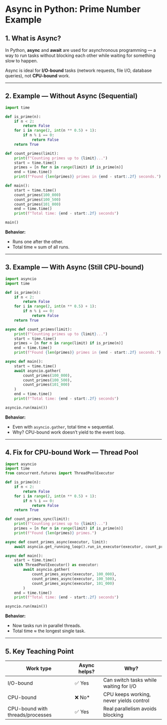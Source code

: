 # Async in Python: Prime Number Example

## 1. What is Async?
In Python, **async** and **await** are used for asynchronous programming — a way to run tasks without blocking each other while waiting for something slow to happen.

Async is ideal for **I/O-bound** tasks (network requests, file I/O, database queries), not **CPU-bound** work.

---

## 2. Example — Without Async (Sequential)
```python
import time

def is_prime(n):
    if n < 2:
        return False
    for i in range(2, int(n ** 0.5) + 1):
        if n % i == 0:
            return False
    return True

def count_primes(limit):
    print(f"Counting primes up to {limit}...")
    start = time.time()
    primes = [n for n in range(limit) if is_prime(n)]
    end = time.time()
    print(f"Found {len(primes)} primes in {end - start:.2f} seconds.")

def main():
    start = time.time()
    count_primes(100_000)
    count_primes(100_500)
    count_primes(101_000)
    end = time.time()
    print(f"Total time: {end - start:.2f} seconds")

main()
```

**Behavior:**  
- Runs one after the other.  
- Total time ≈ sum of all runs.

---

## 3. Example — With Async (Still CPU-bound)
```python
import asyncio
import time

def is_prime(n):
    if n < 2:
        return False
    for i in range(2, int(n ** 0.5) + 1):
        if n % i == 0:
            return False
    return True

async def count_primes(limit):
    print(f"Counting primes up to {limit}...")
    start = time.time()
    primes = [n for n in range(limit) if is_prime(n)]
    end = time.time()
    print(f"Found {len(primes)} primes in {end - start:.2f} seconds.")

async def main():
    start = time.time()
    await asyncio.gather(
        count_primes(100_000),
        count_primes(100_500),
        count_primes(101_000)
    )
    end = time.time()
    print(f"Total time: {end - start:.2f} seconds")

asyncio.run(main())
```

**Behavior:**  
- Even with `asyncio.gather`, total time ≈ sequential.  
- Why? CPU-bound work doesn’t yield to the event loop.

---

## 4. Fix for CPU-bound Work — Thread Pool
```python
import asyncio
import time
from concurrent.futures import ThreadPoolExecutor

def is_prime(n):
    if n < 2:
        return False
    for i in range(2, int(n ** 0.5) + 1):
        if n % i == 0:
            return False
    return True

def count_primes_sync(limit):
    print(f"Counting primes up to {limit}...")
    primes = [n for n in range(limit) if is_prime(n)]
    print(f"Found {len(primes)} primes.")

async def count_primes_async(executor, limit):
    await asyncio.get_running_loop().run_in_executor(executor, count_primes_sync, limit)

async def main():
    start = time.time()
    with ThreadPoolExecutor() as executor:
        await asyncio.gather(
            count_primes_async(executor, 100_000),
            count_primes_async(executor, 100_500),
            count_primes_async(executor, 101_000)
        )
    end = time.time()
    print(f"Total time: {end - start:.2f} seconds")

asyncio.run(main())
```

**Behavior:**  
- Now tasks run in parallel threads.  
- Total time ≈ the longest single task.

---

## 5. Key Teaching Point
| Work type | Async helps? | Why? |
|-----------|--------------|------|
| I/O-bound | ✅ Yes | Can switch tasks while waiting for I/O |
| CPU-bound | ❌ No* | CPU keeps working, never yields control |
| CPU-bound with threads/processes | ✅ Yes | Real parallelism avoids blocking |
